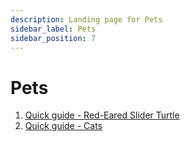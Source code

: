 ```yaml
---
description: Landing page for Pets
sidebar_label: Pets
sidebar_position: 7
---
```


# Pets

1. [Quick guide - Red-Eared Slider Turtle](/notebook/Pets/RedEarSliderTurtle)
2. [Quick guide - Cats](/notebook/Pets/Cat)
